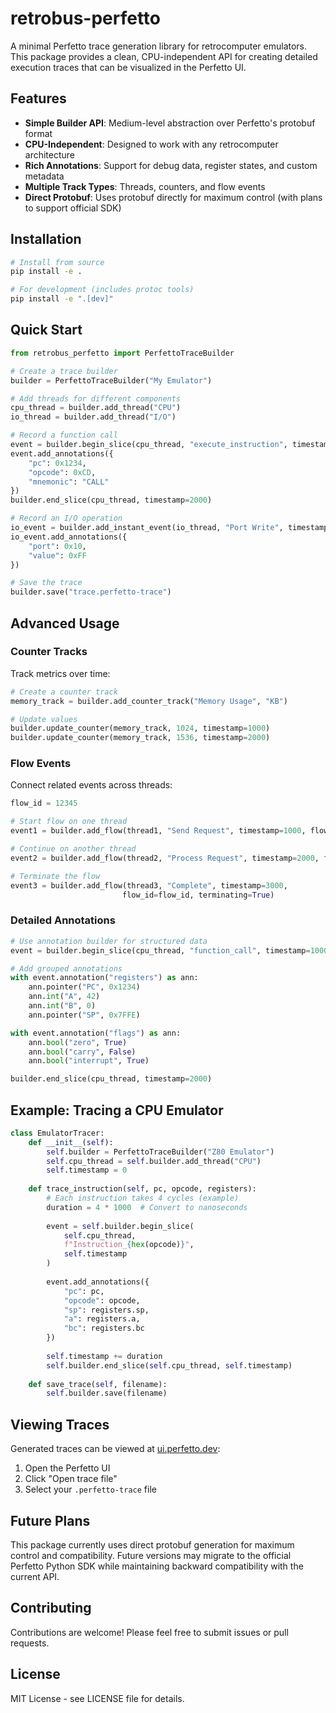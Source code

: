 # retrobus-perfetto

A minimal Perfetto trace generation library for retrocomputer emulators. This package provides a clean, CPU-independent API for creating detailed execution traces that can be visualized in the Perfetto UI.

## Features

- **Simple Builder API**: Medium-level abstraction over Perfetto's protobuf format
- **CPU-Independent**: Designed to work with any retrocomputer architecture
- **Rich Annotations**: Support for debug data, register states, and custom metadata
- **Multiple Track Types**: Threads, counters, and flow events
- **Direct Protobuf**: Uses protobuf directly for maximum control (with plans to support official SDK)

## Installation

```bash
# Install from source
pip install -e .

# For development (includes protoc tools)
pip install -e ".[dev]"
```

## Quick Start

```python
from retrobus_perfetto import PerfettoTraceBuilder

# Create a trace builder
builder = PerfettoTraceBuilder("My Emulator")

# Add threads for different components
cpu_thread = builder.add_thread("CPU")
io_thread = builder.add_thread("I/O")

# Record a function call
event = builder.begin_slice(cpu_thread, "execute_instruction", timestamp=1000)
event.add_annotations({
    "pc": 0x1234,
    "opcode": 0xCD,
    "mnemonic": "CALL"
})
builder.end_slice(cpu_thread, timestamp=2000)

# Record an I/O operation
io_event = builder.add_instant_event(io_thread, "Port Write", timestamp=1500)
io_event.add_annotations({
    "port": 0x10,
    "value": 0xFF
})

# Save the trace
builder.save("trace.perfetto-trace")
```

## Advanced Usage

### Counter Tracks

Track metrics over time:

```python
# Create a counter track
memory_track = builder.add_counter_track("Memory Usage", "KB")

# Update values
builder.update_counter(memory_track, 1024, timestamp=1000)
builder.update_counter(memory_track, 1536, timestamp=2000)
```

### Flow Events

Connect related events across threads:

```python
flow_id = 12345

# Start flow on one thread
event1 = builder.add_flow(thread1, "Send Request", timestamp=1000, flow_id=flow_id)

# Continue on another thread
event2 = builder.add_flow(thread2, "Process Request", timestamp=2000, flow_id=flow_id)

# Terminate the flow
event3 = builder.add_flow(thread3, "Complete", timestamp=3000, 
                         flow_id=flow_id, terminating=True)
```

### Detailed Annotations

```python
# Use annotation builder for structured data
event = builder.begin_slice(cpu_thread, "function_call", timestamp=1000)

# Add grouped annotations
with event.annotation("registers") as ann:
    ann.pointer("PC", 0x1234)
    ann.int("A", 42)
    ann.int("B", 0)
    ann.pointer("SP", 0x7FFE)

with event.annotation("flags") as ann:
    ann.bool("zero", True)
    ann.bool("carry", False)
    ann.bool("interrupt", True)

builder.end_slice(cpu_thread, timestamp=2000)
```

## Example: Tracing a CPU Emulator

```python
class EmulatorTracer:
    def __init__(self):
        self.builder = PerfettoTraceBuilder("Z80 Emulator")
        self.cpu_thread = self.builder.add_thread("CPU")
        self.timestamp = 0
    
    def trace_instruction(self, pc, opcode, registers):
        # Each instruction takes 4 cycles (example)
        duration = 4 * 1000  # Convert to nanoseconds
        
        event = self.builder.begin_slice(
            self.cpu_thread, 
            f"Instruction_{hex(opcode)}", 
            self.timestamp
        )
        
        event.add_annotations({
            "pc": pc,
            "opcode": opcode,
            "sp": registers.sp,
            "a": registers.a,
            "bc": registers.bc
        })
        
        self.timestamp += duration
        self.builder.end_slice(self.cpu_thread, self.timestamp)
    
    def save_trace(self, filename):
        self.builder.save(filename)
```

## Viewing Traces

Generated traces can be viewed at [ui.perfetto.dev](https://ui.perfetto.dev):

1. Open the Perfetto UI
2. Click "Open trace file" 
3. Select your `.perfetto-trace` file

## Future Plans

This package currently uses direct protobuf generation for maximum control and compatibility. Future versions may migrate to the official Perfetto Python SDK while maintaining backward compatibility with the current API.

## Contributing

Contributions are welcome! Please feel free to submit issues or pull requests.

## License

MIT License - see LICENSE file for details.